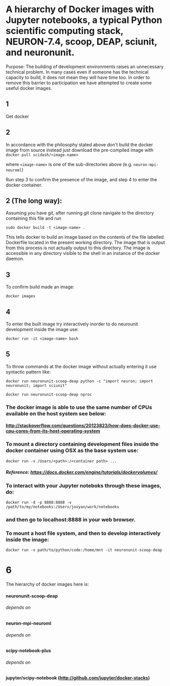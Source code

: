 # A hierarchy of Docker images with Jupyter notebooks, a typical Python scientific computing stack, NEURON-7.4, scoop, DEAP, sciunit, and neuronunit.

Purpose: The building of development environments raises an unnecessary technical problem. In many cases even if someone has the technical capacity to build, it does not mean they will have time too. In order to remove this barrier to participation we have attempted to create some useful docker images. 

## 1
Get docker 

## 2 
In accordance with the philosophy stated above don't build the docker image from source instead just download the pre-compiled image with
`docker pull scidash/<image-name>`

where `<image-name>` is one of the sub-directories above (e.g. `neuron-mpi-neuroml`)

Run step 3 to confirm the presence of the image, and step 4 to enter the docker container.

## 2 (The long way):
Assuming you have git, after running git clone navigate to the directory containing this file and run

`sudo docker build -t <image-name> .`

This tells docker to build an image based on the contents of the file labelled Dockerfile located in the present working directory. The image that is output from this process is not actually output to this directory. The image is accessible in any directory visible to the shell in an instance of the docker daemon.

## 3
To confirm build made an image:

`docker images`

## 4
To enter the built image try interactively inorder to do neurounit development inside the image use:

`docker run -it <image-name> bash`

## 5
To throw commands at the docker image without actually entering it use syntactic pattern like:

`docker run neuronunit-scoop-deap python -c "import neuron; import neuronunit; import sciunit"`

`docker run neuronunit-scoop-deap nproc`

### The docker image is able to use the same number of CPUs available on the host system see below:
#### http://stackoverflow.com/questions/20123823/how-does-docker-use-cpu-cores-from-its-host-operating-system

### To mount a directory containing development files inside the docker container using OSX as the base system use:
`docker run -v /Users/<path>:/<container path> ...`
##### Reference: https://docs.docker.com/engine/tutorials/dockervolumes/

### To interact with your Jupyter noteboks through these images, do:
`docker run -d -p 8888:8888 -v /path/to/my/notebooks:/Users/jovyan/work/notebooks`
### and then go to localhost:8888 in your web browser.

### To mount a host file system, and then to develop interactively inside the image:
`docker run -v path/to/python/code:/home/mnt -it neuronunit-scoop-deap`

# 6
The hierarchy of docker images here is:  
#### neuronunit-scoop-deap
###### depends on
#### neuron-mpi-neuroml
###### depends on
#### scipy-notebook-plus
###### depends on
#### jupyter/scipy-notebook (http://github.com/jupyter/docker-stacks)
